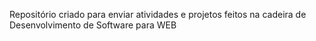Repositório criado para enviar atividades e projetos feitos na cadeira de Desenvolvimento de Software para WEB
